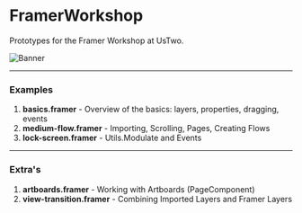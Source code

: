 # FramerWorkshop
Prototypes for the Framer Workshop at UsTwo.

![Banner](http://f.cl.ly/items/1d1Q0b1U39202l363I0v/banner.png)

---

### Examples


1. **basics.framer** - Overview of the basics: layers, properties, dragging, events
2. **medium-flow.framer** - Importing, Scrolling, Pages, Creating Flows
3. **lock-screen.framer** - Utils.Modulate and Events

---

### Extra's

1. **artboards.framer** - Working with Artboards (PageComponent)
2. **view-transition.framer** - Combining Imported Layers and Framer Layers
